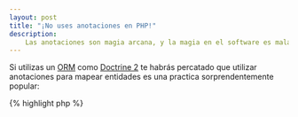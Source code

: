 ```yaml
---
layout: post
title: "¡No uses anotaciones en PHP!"
description:
    Las anotaciones son magia arcana, y la magia en el software es mala por naturaleza, lo es porque no sabemos como funciona exactamente. Es un agujero de conocimiento ideado por algún chaman de las cavernas.
---
```


Si utilizas un [ORM](http://en.wikipedia.org/wiki/Object-relational_mapping) como [Doctrine 2](http://www.doctrine-project.org/) te habrás percatado que utilizar anotaciones para mapear entidades es una practica sorprendentemente popular:

{% highlight php %}
<?php

/** @Document */
class User
{
    /** @Id */
    private $id;

    /** @Field(type="string") */
    private $name;
}
{% endhighlight %}

También el de utilizarlas como configuración en tus controladores en [Symfony 2](http://symfony.com/):

{% highlight php %}
<?php

/**
 * @Route("/")
 * @Template("BlogBundle:Blog:home.html.twig")
 */
public function homeAction() {}
{% endhighlight %}

### ¿Y porqué no?
Las anotaciones son **magia arcana**, y la magia en el software es mala por naturaleza, lo es porque no sabemos como funciona exactamente. Es un agujero de conocimiento ideado por algún **chaman de las cavernas**.

#### 1. No puedes testearlas
El código de una anotación no está vinculado con tu lógica. Cuando vayas a testear su comportamiento lo vas a pasar mal.

#### 2. No puedes depurarlas
Precisamente como no es tu código ocurre que cuando tengas un problema vas a tener que estudiar los entresijos de tamaño milagro ingenieril para llegar al verdadero problema.

#### 3. No permiten una clara separación en capas
A menudo se utilizan como configuración, mezclando las capas mas abstractas como el dominio con las mas concretas como la infraestructura haciendo que el código sea muy **frágil y rígido**. Hacerlo debería apestarte tanto como incrustar bloques de configuración XML en medio de tu lógica de negocio.

#### 4. Dependes de la lógica de un tercero
Tu lógica depende una librería que sepa interpretar dichas anotaciones. No te va a ser fácil modificar su comportamiento estándar o prescindir de sus servicios.

#### 5. Dificultan la lectura
Las anotaciones se mezclan con tu código, entorpeciendo su lectura y convirtiéndolo en un popurrí indescifrable.

### Alternativas
Dado que detrás de las anotaciones, en alguna cueva recóndita y oscura hay código, **siempre va a haber una forma de evitarlas**.

Por ejemplo, enrutar tus controladores con **Symfony 2** es tan sencillo como crear un fichero YAML con la configuración:

    home:
        pattern: /
        defaults: { _controller: Bundle:Controller:home }

De la misma forma, en **Doctrine 2** puedes separar la lógica de tus entidades de la información de mapeo:

    Documents\User:
        db: documents
        collection: user
        fields:
            id:
                id: true
            name:
                type: string

¡Mucho mas claro! A la larga te aseguro que lo agradecerás.